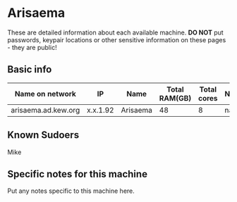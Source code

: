 # Arisaema

These are detailed information about each available machine. **DO NOT** put passwords, keypair locations or other sensitive information on these pages - they are public!

## Basic info

Name on network | IP  | Name | Total RAM(GB) | Total cores | Notes
--------------- | --- | ---- | ------------- | ----------- | -----
arisaema.ad.kew.org | x.x.1.92 | Arisaema | 48 | 8 | na

## Known Sudoers

Mike

## Specific notes for this machine

Put any notes specific to this machine here.
